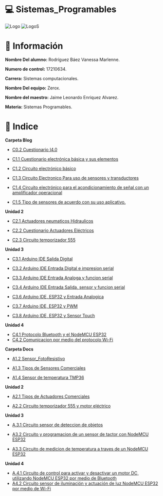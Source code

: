 # :computer: Sistemas_Programables

![Logo](img/logo_TECT.png)
![LogoS](img/LogoSistemas.png)

# :woman: Información #

**Nombre Del alumno:** Rodríguez Báez Vanessa Marlenne.

**Numero de control:** 17210634.

**Carrera:** Sistemas computacionales.

**Nombre Del equipo:** Zerox.

**Nombre del maestro:** Jaime Leonardo Enriquez Alvarez.

**Materia:** Sistemas Programables.

# :pushpin: Indice #

**Carpeta Blog**
* [C0.2 Cuestionario I4.0](blog/C0.2VanessaMarlenneRodriguezBaez_Zerox.md)

* [C1.1 Cuestionario electrónica básica y sus elementos](blog/C1.1%20VanessaMarlenneRodriguezBaez_Zerox.md)

* [C1.2 Circuito electrónico básico](blog/C1.2%20RodriguezBaezVanessaMarlenne_Zerox.md)

* [C1.3 Circuito Electronico Para uso de sensores y transductores](blog/C1.3%20VanessaMarlenneRodriguezBaez_Zerox.md)
  
* [C1.4 Circuito electrónico para el acondicionamiento de señal con un amplificador operacional](blog/C1.4%20VanessaMarlenneRodriguezBaez_Zerox.md)
  
* [C1.5  Tipo de sensores de acuerdo con su uso aplicativo.](blog/C1.5%20VanessaMarlenneRodriguezBaez_Zerox.md)

**Unidad 2**
* [C2.1 Actuadores neumaticos Hidraulicos](blog/C2.1%20VanessaMarlenneRodriguezBaez_Zerox.md)

* [C2.2 Cuestionario Actuadores Eléctricos](blog/C2.2%20VanessaMarlenneRodriguezBaez_Zerox.md)

* [C2.3  Circuito temporizador 555](blog/C2.3%20VanessaMarlenneRodriguezBaez_Zerox.md)
  
**Unidad 3**
* [C3.1 Arduino IDE Salida Digital](blog/C3.1%20VanessaMarlenneRodriguezBaez_zerox.md)

* [C3.2 Arduino IDE Entrada Digital e impresion serial](blog/C3.2%20VanessaMarlenneRodriguezBaez_zerox.md)
  
* [C3.3 Arduino IDE Entrada Analoga y funcion serial](blog/C3.3%20VanessaMarlenneRodriguezBaez_zerox.md)

* [C3.4 Arduino IDE Entrada Salida, sensor y funcion serial](blog/C3.4%20VanessaMarlenneRodriguezBaez_zerox.md)  

* [C3.6 Arduino IDE, ESP32 y Entrada Analogica](blog/C3.6%20VanessaMarlenneRodriguezBaez_Zerox.md)

* [C3.7 Arduino IDE, ESP32 y PWM](blog/C3.7%20VanessaMarlenneRodriguezBaez_Zerox.md)

* [C3.8 Arduino IDE, ESP32 y Sensor Touch](blog/C3.8%20VanessaMarlenneRodriguezBaez_Zerox.md)

**Unidad 4**
* [C4.1 Protocolo Bluetooth y el NodeMCU ESP32](blog/C4.1%20VanessaMarlenneRodriguezBaez_Zerox.md)
* [C4.2 Comunicacion por medio del protocolo Wi-Fi](blog/C4.2%20VanessaMarlenneRodriguezBaez_Zerox.md)

**Carpeta Docs**
* [A1.2 Sensor_FotoResistivo](docs/A1.2%20VanessaMarlenneRodriguezBaez_Zerox.md)

* [A1.3 Tipos de Sensores Comerciales](docs/A.1.3%20VanessaMarlenneRodriguezBaez_Zerox.md)

* [A1.4 Sensor de temperatura TMP36](docs/A1.4%20VanessaMarlenneRodriguezBaez_Zerox.md)

**Unidad 2**
* [A2.1 Tipos de Actuadores Comerciales](docs/A2.1%20VanessaMarlenneRodriguezBaez_Zerox.md)

* [A2.2 Circuito temporizador 555 y motor eléctrico](docs/A2.2%20VanessaMarlenneRodriguezBaez_Zerox.md)

**Unidad 3**
* [A.3.1 Circuito sensor de deteccion de objetos](docs/A3.1%20VanessaMarlenneRodriguezBaez_zerox.md)

* [A3.2  Circuito y programacion de un sensor de tactor con NodeMCU ESP32](docs/A3.2%20VanessaMarlenneRodriguezBaez_Zerox.md)

* [A3.3 Circuito de medicion de temperatura a traves de un NodeMCU ESP32](docs/A3.3%20VanessaMarlenneRodriguezBaez_Zerox.md)
  
**Unidad 4**
* [A.4.1 Circuito de control para activar y desactivar un motor DC, utilizando NodeMCU ESP32 por medio de Bluetooth](docs/A4.1%20VanessaMarlenneRodriguezBaez_Zerox.md)
* [A4.2 Circuito sensor de iluminación y actuación de luz NodeMCU ESP32 por medio de Wi-Fi](docs/A4.2%20VanessaMarlenneRodriguezBaez_Zerox.md)